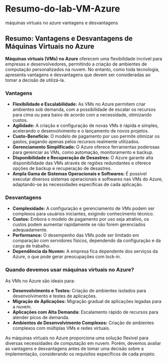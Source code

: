 # Resumo-do-lab-VM-Azure
máquinas virtuais no azure vantagens e desvantagens

## Resumo: Vantagens e Desvantagens de Máquinas Virtuais no Azure

**Máquinas virtuais (VMs) no Azure** oferecem uma flexibilidade incrível para empresas e desenvolvedores, permitindo a criação de ambientes de computação personalizados na nuvem. No entanto, como toda tecnologia, apresenta vantagens e desvantagens que devem ser consideradas ao tomar a decisão de utilizá-la.

### Vantagens

* **Flexibilidade e Escalabilidade:** As VMs no Azure permitem criar ambientes sob demanda, com a possibilidade de escalar os recursos para cima ou para baixo de acordo com a necessidade, otimizando custos.
* **Agilidade:** A criação e configuração de novas VMs é rápida e simples, acelerando o desenvolvimento e o lançamento de novos projetos.
* **Custo-Benefício:** O modelo de pagamento por uso permite otimizar os gastos, pagando apenas pelos recursos realmente utilizados.
* **Gerenciamento Simplificado:** O Azure oferece ferramentas poderosas para gerenciar as VMs, como automação, monitoramento e backup.
* **Disponibilidade e Recuperação de Desastres:** O Azure garante alta disponibilidade das VMs através de regiões redundantes e oferece opções de backup e recuperação de desastres.
* **Ampla Gama de Sistemas Operacionais e Softwares:** É possível executar diversos sistemas operacionais e softwares nas VMs do Azure, adaptando-se às necessidades específicas de cada aplicação.

### Desvantagens

* **Complexidade:** A configuração e gerenciamento de VMs podem ser complexos para usuários iniciantes, exigindo conhecimento técnico.
* **Custos:** Embora o modelo de pagamento por uso seja atrativo, os custos podem aumentar rapidamente se não forem gerenciados adequadamente.
* **Performance:** O desempenho das VMs pode ser limitado em comparação com servidores físicos, dependendo da configuração e da carga de trabalho.
* **Dependência da Nuvem:** A empresa fica dependente dos serviços da Azure, o que pode gerar preocupações com lock-in.

### Quando devemos usar máquinas virtuais no Azure?

As VMs no Azure são ideais para:

* **Desenvolvimento e Testes:** Criação de ambientes isolados para desenvolvimento e testes de aplicações.
* **Migração de Aplicações:** Migração gradual de aplicações legadas para a nuvem.
* **Aplicações com Alta Demanda:** Escalamento rápido de recursos para atender picos de demanda.
* **Ambientes de Desenvolvimento Complexos:** Criação de ambientes complexos com múltiplas VMs e redes virtuais.

As máquinas virtuais no Azure proporciona uma solução flexível para diversas necessidades de computação em nuvem. Porém, devemos avaliar as vantagens e desvantagens antes de tomar uma decisão sobre a implementação, considerando os requisitos específicos de cada projeto.

